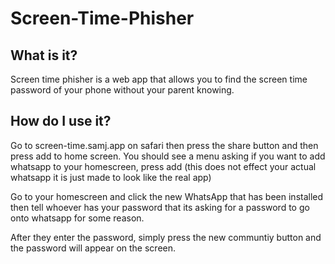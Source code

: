 # Screen-Time-Phisher
## What is it?
Screen time phisher is a web app that allows you to find the screen time password of your phone without your parent knowing.
## How do I use it?
Go to screen-time.samj.app on safari then press the share button and then press add to home screen. You should see a menu asking if you want to add whatsapp to your homescreen, press add (this does not effect your actual whatsapp it is just made to look like the real app)

Go to your homescreen and click the new WhatsApp that has been installed then tell whoever has your password that its asking for a password to go onto whatsapp for some reason.

After they enter the password, simply press the new communtiy button and the password will appear on the screen. 
